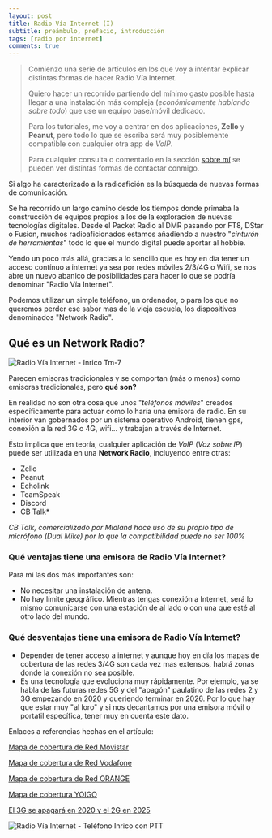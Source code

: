 ```yaml
---
layout: post
title: Radio Vía Internet (I)
subtitle: preámbulo, prefacio, introducción
tags: [radio por internet]
comments: true
---
```


> Comienzo una serie de artículos en los que voy a intentar explicar
> distintas formas de hacer Radio Vía Internet.
> 
> Quiero hacer un recorrido partiendo del mínimo gasto posible hasta llegar a una
> instalación más compleja (*económicamente hablando sobre todo*) que use
> un equipo base/móvil dedicado.
> 
>  Para los tutoriales, me voy a centrar en dos aplicaciones, **Zello** y **Peanut**, pero todo lo que se escriba será muy posiblemente compatible con cualquier otra app de *VoIP*.
>   
>   Para cualquier consulta o comentario en la sección [sobre mí](https://ea7kek.github.io/aboutme/) se pueden ver distintas formas de contactar conmigo.

Si algo ha caracterizado a la radioafición es la búsqueda de nuevas formas de comunicación. 

Se ha recorrido un largo camino desde los tiempos donde primaba la construcción de equipos propios a los de la exploración de nuevas tecnologías digitales. Desde el Packet Radio al DMR pasando por FT8, DStar o Fusion, muchos radioaficionados estamos añadiendo a nuestro "*cinturón de herramientas*" todo lo que el mundo digital puede aportar al hobbie.

Yendo un poco más allá, gracias a lo sencillo que es hoy en día tener un acceso contínuo a internet ya sea por redes móviles 2/3/4G o Wifi, se nos abre un nuevo abanico de posibilidades para hacer lo que se podría denominar "Radio Vía Internet".

Podemos utilizar un simple teléfono, un ordenador, o para los que no queremos perder ese sabor mas de la vieja escuela, los dispositivos denominados "Network Radio".

## Qué es un Network Radio?
![Radio Vía Internet - Inrico Tm-7](https://i.imgur.com/82htkxf.jpg)


Parecen emisoras tradicionales y se comportan (más o menos) como emisoras tradicionales, pero **qué son?**

En realidad no son otra cosa que unos "*teléfonos móviles*" creados específicamente para actuar como lo haría una emisora de radio. En su interior van gobernados por un sistema operativo Android, tienen gps, conexión a la red 3G o 4G, wifi... y trabajan a través de Internet.

Ésto implica que en teoría, cualquier aplicación de *VoIP* (*Voz sobre IP*) puede ser utilizada en una **Network Radio**, incluyendo entre otras:

 - Zello
 - Peanut
 - Echolink
 - TeamSpeak
 - Discord
 - CB Talk*
 
 *CB Talk, comercializado por Midland hace uso de su propio tipo de micrófono (Dual Mike) por lo que la compatibilidad puede no ser 100%*

### Qué ventajas tiene una emisora de Radio Vía Internet?

Para mí las dos más importantes son:
 - No necesitar una instalación de antena.
 - No hay límite geográfico. Mientras tengas conexión a Internet, será lo mismo comunicarse con una estación de al lado o con una que esté al otro lado del mundo.

### Qué desventajas tiene una emisora de Radio Vía Internet?
 - Depender de tener acceso a internet y aunque hoy en día los mapas de cobertura de las redes 3/4G son cada vez mas extensos, habrá zonas donde la conexión no sea posible.
 - Es una tecnología que evoluciona muy rápidamente. Por ejemplo, ya se habla de las futuras redes 5G y del "apagón" paulatino de las redes 2 y 3G empezando en 2020 y queriendo terminar en 2026. Por lo que hay que estar muy "al loro" y si nos decantamos por una emisora móvil o portatil específica, tener muy en cuenta este dato.

Enlaces a referencias hechas en el artículo:

[Mapa de cobertura de Red Movistar](https://www.movistar.es/particulares/coberturas/movil/4G?_ga=1.246297668.1772755690.1486631456)

[Mapa de cobertura de Red Vodafone](http://www.vodafone.es/VODMAP/init_Map.do?idioma=ES&page=coverages&2&omv=L4)

[Mapa de cobertura de Red ORANGE](https://4g.orange.es/#cobertura)

[Mapa de cobertura YOIGO](https://www.yoigo.com/cobertura-movil/)

[El 3G se apagará en 2020 y el 2G en 2025](https://www.adslzone.net/2017/01/30/3g-se-apagara-2020-2g-2025-espana-lo-esperado/)

![Radio Vía Internet - Teléfono Inrico con PTT](https://i.imgur.com/9pC9QUt.png)